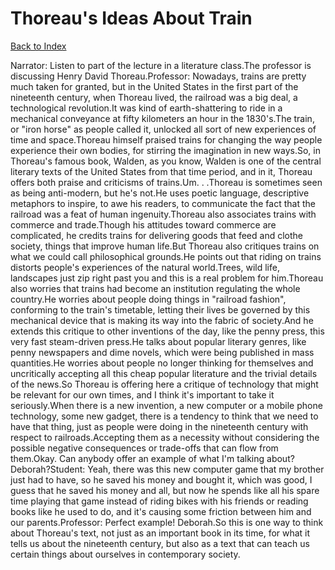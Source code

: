 # Thoreau's Ideas About Train
[Back to Index](https://github.com/windows10010/tpoExtractor/blob/master/README.md)

Narrator: Listen to part of the lecture in a literature class.The professor is discussing Henry David Thoreau.Professor: Nowadays, trains are pretty much taken for granted, but in the United States in the first part of the nineteenth century, when Thoreau lived, the railroad was a big deal, a technological revolution.It was kind of earth-shattering to ride in a mechanical conveyance at fifty kilometers an hour in the 1830's.The train, or "iron horse" as people called it, unlocked all sort of new experiences of time and space.Thoreau himself praised trains for changing the way people experience their own bodies, for stirring the imagination in new ways.So, in Thoreau's famous book, Walden, as you know, Walden is one of the central literary texts of the United States from that time period, and in it, Thoreau offers both praise and criticisms of trains.Um. . .Thoreau is sometimes seen as being anti-modern, but he's not.He uses poetic language, descriptive metaphors to inspire, to awe his readers, to communicate the fact that the railroad was a feat of human ingenuity.Thoreau also associates trains with commerce and trade.Though his attitudes toward commerce are complicated, he credits trains for delivering goods that feed and clothe society, things that improve human life.But Thoreau also critiques trains on what we could call philosophical grounds.He points out that riding on trains distorts people's experiences of the natural world.Trees, wild life, landscapes just zip right past you and this is a real problem for him.Thoreau also worries that trains had become an institution regulating the whole country.He worries about people doing things in "railroad fashion", conforming to the train's timetable, letting their lives be governed by this mechanical device that is making its way into the fabric of society.And he extends this critique to other inventions of the day, like the penny press, this very fast steam-driven press.He talks about popular literary genres, like penny newspapers and dime novels, which were being published in mass quantities.He worries about people no longer thinking for themselves and uncritically accepting all this cheap popular literature and the trivial details of the news.So Thoreau is offering here a critique of technology that might be relevant for our own times, and I think it's important to take it seriously.When there is a new invention, a new computer or a mobile phone technology, some new gadget, there is a tendency to think that we need to have that thing, just as people were doing in the nineteenth century with respect to railroads.Accepting them as a necessity without considering the possible negative consequences or trade-offs that can flow from them.Okay. Can anybody offer an example of what I'm talking about? Deborah?Student: Yeah, there was this new computer game that my brother just had to have, so he saved his money and bought it, which was good, I guess that he saved his money and all, but now he spends like all his spare time playing that game instead of riding bikes with his friends or reading books like he used to do, and it's causing some friction between him and our parents.Professor: Perfect example! Deborah.So this is one way to think about Thoreau's text, not just as an important book in its time, for what it tells us about the nineteenth century, but also as a text that can teach us certain things about ourselves in contemporary society.
 